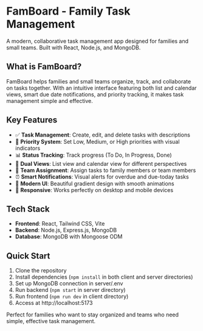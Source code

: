 # FamBoard - Family Task Management

A modern, collaborative task management app designed for families and small teams. Built with React, Node.js, and MongoDB.

## What is FamBoard?

FamBoard helps families and small teams organize, track, and collaborate on tasks together. With an intuitive interface featuring both list and calendar views, smart due date notifications, and priority tracking, it makes task management simple and effective.

## Key Features

- ✅ **Task Management**: Create, edit, and delete tasks with descriptions
- 🎯 **Priority System**: Set Low, Medium, or High priorities with visual indicators  
- 📊 **Status Tracking**: Track progress (To Do, In Progress, Done)
- 📅 **Dual Views**: List view and calendar view for different perspectives
- 👥 **Team Assignment**: Assign tasks to family members or team members
- ⏰ **Smart Notifications**: Visual alerts for overdue and due-today tasks
- 🎨 **Modern UI**: Beautiful gradient design with smooth animations
- 📱 **Responsive**: Works perfectly on desktop and mobile devices

## Tech Stack

- **Frontend**: React, Tailwind CSS, Vite
- **Backend**: Node.js, Express.js, MongoDB
- **Database**: MongoDB with Mongoose ODM

## Quick Start

1. Clone the repository
2. Install dependencies (`npm install` in both client and server directories)
3. Set up MongoDB connection in server/.env
4. Run backend (`npm start` in server directory)
5. Run frontend (`npm run dev` in client directory)
6. Access at http://localhost:5173

Perfect for families who want to stay organized and teams who need simple, effective task management. 